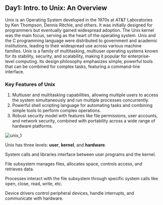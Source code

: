 ## Day1: Intro. to Unix: An Overview

Unix is an Operating System developed in the 1970s at AT&T Laboratories by Ken Thompson, Dennis Ritchie, and others. It was initially designed for programmers but eventually gained widespread adoption. The Unix kernel was the main focus, serving as the heart of the operating system. Unix and the C programming language were distributed to government and academic institutions, leading to their widespread use across various machine families. Unix is a family of multitasking, multiuser operating systems known for its stability, security, and scalability, making it popular for enterprise-level computing. Its design philosophy emphasizes simple, powerful tools that can be combined for complex tasks, featuring a command-line interface.

### Key Features of Unix

1. Multiuser and multitasking capabilities, allowing multiple users to access the system simultaneously and run multiple processes concurrently.
2. Powerful shell scripting language for automating tasks and combining simple tools to perform complex operations.
3. Robust security model with features like file permissions, user accounts, and network security, combined with portability across a wide range of hardware platforms.


![unix_1](https://github.com/FaakhirIqbal/linux-commands-shell-scripting/assets/12996201/b237e786-d12b-4c42-ac13-b1b47553b2b5)


Unix has three levels: **user**, **kernel**, and **hardware**.

System calls and libraries interface between user programs and the kernel.

File subsystem manages files, allocates space, controls access, and retrieves data.

Processes interact with the file subsystem through specific system calls like open, close, read, write, etc.

Device drivers control peripheral devices, handle interrupts, and communicate with hardware.




